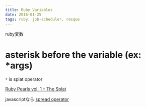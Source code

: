 ```yaml
---
title: Ruby Variables
date: 2016-01-25
tags: ruby, job-scheduler, resque
---
```


ruby変数


# asterisk before the variable (ex: *args)

`*` is splat operator

[Ruby Pearls vol. 1 – The Splat](https://blog.pivotal.io/pivotal-labs/labs/ruby-pearls-vol-1-the-splat)

javascriptなら [spread operator](https://developer.mozilla.org/en-US/docs/Web/JavaScript/Reference/Operators/Spread_operator)
